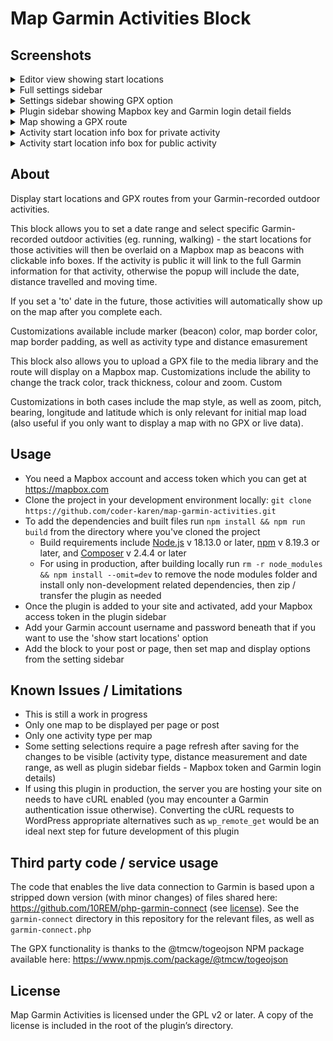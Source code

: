 # Map Garmin Activities Block

## Screenshots

<details>
  <summary>Editor view showing start locations</summary>
  <img src="assets/editor_view_with_start_locations.png" name="editor_view_with_start_locations">
</details>

<details>
  <summary>Full settings sidebar</summary>
  <img src="assets/full_settings_sidebar.png" name="full_settings_sidebar">
</details>

<details>
  <summary>Settings sidebar showing GPX option</summary>
  <img src="assets/gpx_option_settings_sidebar.png" name="gpx_option_settings_sidebar">
</details>

<details>
  <summary>Plugin sidebar showing Mapbox key and Garmin login detail fields</summary>
  <img src="assets/plugin_sidebar.png" name="plugin_sidebar">
</details>

<details>
  <summary>Map showing a GPX route</summary>
  <img src="assets/gpx_route.png" name="gpx_route">
</details>

<details>
  <summary>Activity start location info box for private activity</summary>
  <img src="assets/info_box_private_activity.png" name="info_box_private_activity">
</details>

<details>
  <summary>Activity start location info box for public activity</summary>
  <img src="assets/info_box_public_activity.png" name="info_box_public_activity">
</details>


## About

Display start locations and GPX routes from your Garmin-recorded outdoor activities.

This block allows you to set a date range and select specific Garmin-recorded outdoor activities (eg. running, walking) - the start locations for those activities will then be overlaid on a Mapbox map as beacons with clickable info boxes. If the activity is public it will link to the full Garmin information for that activity, otherwise the popup will include the date, distance travelled and moving time.

If you set a 'to' date in the future, those activities will automatically show up on the map after you complete each.

Customizations available include marker (beacon) color, map border color, map border padding, as well as activity type and distance emasurement

This block also allows you to upload a GPX file to the media library and the route will display on a Mapbox map. Customizations include the ability to change the track color, track thickness, colour and zoom. Custom

Customizations in both cases include the map style, as well as zoom, pitch, bearing, longitude and latitude which is only relevant for initial map load (also useful if you only want to display a map with no GPX or live data).


## Usage

- You need a Mapbox account and access token which you can get at https://mapbox.com 
- Clone the project in your development environment locally: `git clone https://github.com/coder-karen/map-garmin-activities.git`
- To add the dependencies and built files run `npm install && npm run build` from the directory where you've cloned the project
  - Build requirements include [Node.js](https://nodejs.org) v 18.13.0 or later, [npm](https://www.npmjs.com/get-npm) v 8.19.3 or later, and [Composer](https://getcomposer.org/) v 2.4.4 or later
  - For using in production, after building locally run `rm -r node_modules && npm install --omit=dev` to remove the node modules folder and install only non-development related dependencies, then zip / transfer the plugin as needed
- Once the plugin is added to your site and activated, add your Mapbox access token in the plugin sidebar
- Add your Garmin account username and password beneath that if you want to use the 'show start locations' option
- Add the block to your post or page, then set map and display options from the setting sidebar

## Known Issues / Limitations

- This is still a work in progress
- Only one map to be displayed per page or post
- Only one activity type per map
- Some setting selections require a page refresh after saving for the changes to be visible (activity type, distance measurement and date range, as well as plugin sidebar fields - Mapbox token and Garmin login details)
- If using this plugin in production, the server you are hosting your site on needs to have cURL enabled (you may encounter a Garmin authentication issue otherwise). Converting the cURL requests to WordPress appropriate alternatives such as `wp_remote_get` would be an ideal next step for future development of this plugin

## Third party code / service usage

The code that enables the live data connection to Garmin is based upon a stripped down version (with minor changes) of files shared here: https://github.com/10REM/php-garmin-connect (see [license](https://github.com/10REM/php-garmin-connect/blob/master/LICENSE)). See the `garmin-connect` directory in this repository for the relevant files, as well as `garmin-connect.php`

The GPX functionality is thanks to the @tmcw/togeojson NPM package available here: https://www.npmjs.com/package/@tmcw/togeojson

## License

Map Garmin Activities is licensed under the GPL v2 or later. A copy of the license is included in the root of the plugin’s directory.